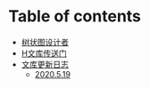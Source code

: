 # Table of contents

* [树状图设计者](README.md)
* [H文库传送门](http://nov.phantom-sea-limited.ltd/)
* [文库更新日志](data/README.md)
  * [2020.5.19](data/2020.5.15.md)

